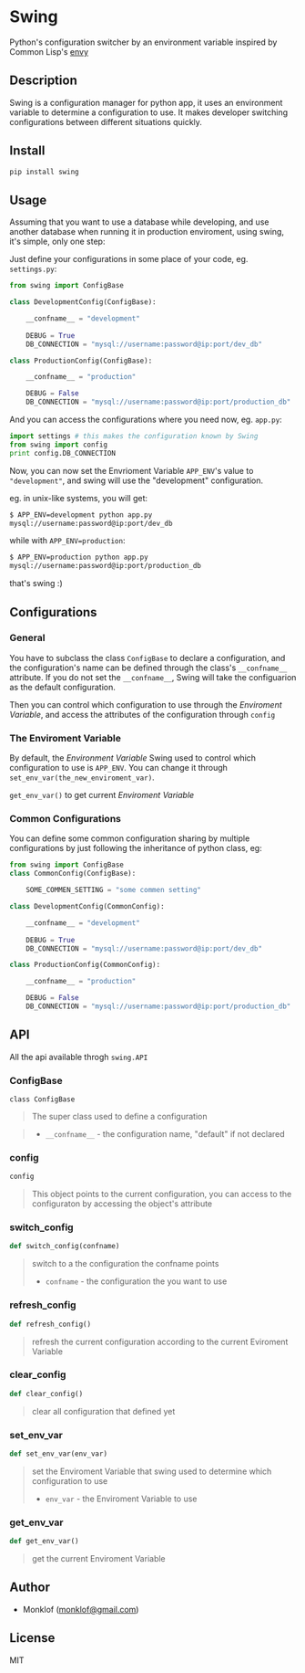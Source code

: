 # Swing

Python's configuration switcher by an environment variable inspired by Common Lisp's [envy](https://github.com/fukamachi/envy)

## Description

Swing is a configuration manager for python app, it uses an environment variable to determine a configuration to use. It makes developer switching configurations between different situations quickly.

## Install

```bash
pip install swing
```

## Usage

Assuming that you want to use a database while developing, and use another database when running it in production enviroment, using swing, it's simple, only one step:

Just define your configurations in some place of your code, eg. `settings.py`: 

```python
from swing import ConfigBase

class DevelopmentConfig(ConfigBase):

    __confname__ = "development"
    
    DEBUG = True
    DB_CONNECTION = "mysql://username:password@ip:port/dev_db"

class ProductionConfig(ConfigBase):

    __confname__ = "production"

    DEBUG = False
    DB_CONNECTION = "mysql://username:password@ip:port/production_db"
```

And you can access the configurations where you need now, eg. `app.py`: 

```python
import settings # this makes the configuration known by Swing
from swing import config
print config.DB_CONNECTION
```

Now, you can now set the Envrioment Variable `APP_ENV`'s value to `"development"`, and swing will use the "development" configuration.

eg. in unix-like systems, you will get:
```bash
$ APP_ENV=development python app.py
mysql://username:password@ip:port/dev_db
```

while with `APP_ENV=production`:
```bash
$ APP_ENV=production python app.py
mysql://username:password@ip:port/production_db
```

that's swing :)

## Configurations

### General

You have to subclass the class `ConfigBase` to declare a configuration, and the configuration's name can be defined through the class's  `__confname__` attribute. If you do not set the `__confname__`, Swing will take the configuarion as the default configuration.

Then you can control which configuration to use through the *Enviroment Variable*, and access the attributes of the configuration through `config`

### The Enviroment Variable

By default, the *Environment Variable* Swing used to control which configuration to use is `APP_ENV`. You can change it through `set_env_var(the_new_enviroment_var)`.

`get_env_var()` to get current *Enviroment Variable*

### Common Configurations

You can define some common configuration sharing by multiple configurations by just following the inheritance of python class, eg:

```python
from swing import ConfigBase
class CommonConfig(ConfigBase):

    SOME_COMMEN_SETTING = "some commen setting"

class DevelopmentConfig(CommonConfig):

    __confname__ = "development"
    
    DEBUG = True
    DB_CONNECTION = "mysql://username:password@ip:port/dev_db"

class ProductionConfig(CommonConfig):

    __confname__ = "production"

    DEBUG = False
    DB_CONNECTION = "mysql://username:password@ip:port/production_db"
```

## API

All the api available throgh `swing.API`

### ConfigBase

```class ConfigBase```
> The super class used to define a configuration

>  - `__confname__` - the configuration name, "default" if not declared

### config

```python
config
```
> This object points to the current configuration, you can access to the configuraton by accessing the object's attribute

### switch_config

```python
def switch_config(confname)
```
> switch to a the configuration the confname points
> - `confname` - the configuration the you want to use

### refresh_config

```python
def refresh_config()
```
> refresh the current configuration according to the current Eviroment Variable

### clear_config

```python
def clear_config()
```
> clear all configuration that defined yet

### set_env_var

```python
def set_env_var(env_var)
```
> set the Enviroment Variable that swing used to determine which configuration to use
> - `env_var` - the Enviroment Variable to use

### get_env_var

```python
def get_env_var()
```
> get the current Enviroment Variable


## Author

* Monklof (monklof@gmail.com)

## License

MIT


